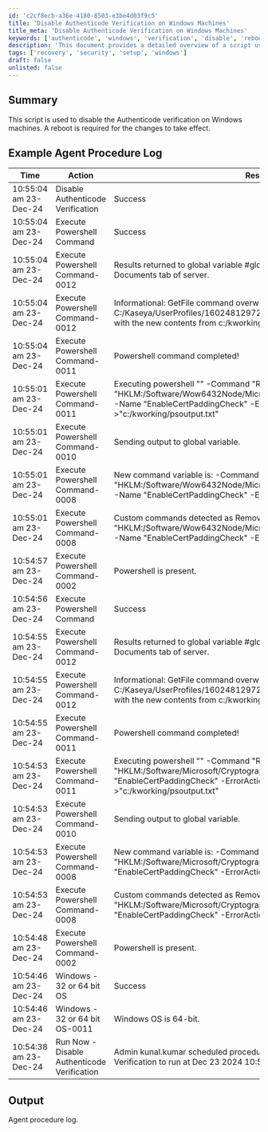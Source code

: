 ```yaml
---
id: 'c2cf8ecb-a36e-4180-8503-e3be4d03f9c5'
title: 'Disable Authenticode Verification on Windows Machines'
title_meta: 'Disable Authenticode Verification on Windows Machines'
keywords: ['authenticode', 'windows', 'verification', 'disable', 'reboot']
description: 'This document provides a detailed overview of a script used to disable the Authenticode verification on Windows machines. It includes an example of the agent procedure log demonstrating the execution and results of the script, along with the necessary reboot for changes to take effect.'
tags: ['recovery', 'security', 'setup', 'windows']
draft: false
unlisted: false
---
```


## Summary

This script is used to disable the Authenticode verification on Windows machines. A reboot is required for the changes to take effect.

## Example Agent Procedure Log

| Time                     | Action                                   | Result                                                                                                            | User          |
|--------------------------|------------------------------------------|-------------------------------------------------------------------------------------------------------------------|---------------|
| 10:55:04 am 23-Dec-24   | Disable Authenticode Verification        | Success                                                                                                          | kunal.kumar   |
| 10:55:04 am 23-Dec-24   | Execute Powershell Command               | Success                                                                                                          | kunal.kumar   |
| 10:55:04 am 23-Dec-24   | Execute Powershell Command-0012          | Results returned to global variable #global:psresult# and saved in Documents tab of server.                     | kunal.kumar   |
| 10:55:04 am 23-Dec-24   | Execute Powershell Command-0012          | Informational: GetFile command overwrote the server file C:/Kaseya/UserProfiles/160248129727106/GetFiles/../docs/psoutput.txt with the new contents from c:/kworking/psoutput.txt in THEN step 2. | kunal.kumar   |
| 10:55:04 am 23-Dec-24   | Execute Powershell Command-0011          | Powershell command completed!                                                                                   | kunal.kumar   |
| 10:55:01 am 23-Dec-24   | Execute Powershell Command-0011          | Executing powershell "" -Command "Remove-ItemProperty -Path "HKLM:/Software/Wow6432Node/Microsoft/Cryptography/Wintrust/Config" -Name "EnableCertPaddingCheck" -ErrorAction SilentlyContinue" >"c:/kworking/psoutput.txt" | kunal.kumar   |
| 10:55:01 am 23-Dec-24   | Execute Powershell Command-0010          | Sending output to global variable.                                                                                | kunal.kumar   |
| 10:55:01 am 23-Dec-24   | Execute Powershell Command-0008          | New command variable is: -Command "Remove-ItemProperty -Path "HKLM:/Software/Wow6432Node/Microsoft/Cryptography/Wintrust/Config" -Name "EnableCertPaddingCheck" -ErrorAction SilentlyContinue" | kunal.kumar   |
| 10:55:01 am 23-Dec-24   | Execute Powershell Command-0008          | Custom commands detected as Remove-ItemProperty -Path "HKLM:/Software/Wow6432Node/Microsoft/Cryptography/Wintrust/Config" -Name "EnableCertPaddingCheck" -ErrorAction SilentlyContinue | kunal.kumar   |
| 10:54:57 am 23-Dec-24   | Execute Powershell Command-0002          | Powershell is present.                                                                                           | kunal.kumar   |
| 10:54:56 am 23-Dec-24   | Execute Powershell Command                | Success                                                                                                          | kunal.kumar   |
| 10:54:55 am 23-Dec-24   | Execute Powershell Command-0012          | Results returned to global variable #global:psresult# and saved in Documents tab of server.                     | kunal.kumar   |
| 10:54:55 am 23-Dec-24   | Execute Powershell Command-0012          | Informational: GetFile command overwrote the server file C:/Kaseya/UserProfiles/160248129727106/GetFiles/../docs/psoutput.txt with the new contents from c:/kworking/psoutput.txt in THEN step 2. | kunal.kumar   |
| 10:54:55 am 23-Dec-24   | Execute Powershell Command-0011          | Powershell command completed!                                                                                   | kunal.kumar   |
| 10:54:53 am 23-Dec-24   | Execute Powershell Command-0011          | Executing powershell "" -Command "Remove-ItemProperty -Path "HKLM:/Software/Microsoft/Cryptography/Wintrust/Config" -Name "EnableCertPaddingCheck" -ErrorAction SilentlyContinue" >"c:/kworking/psoutput.txt" | kunal.kumar   |
| 10:54:53 am 23-Dec-24   | Execute Powershell Command-0010          | Sending output to global variable.                                                                                | kunal.kumar   |
| 10:54:53 am 23-Dec-24   | Execute Powershell Command-0008          | New command variable is: -Command "Remove-ItemProperty -Path "HKLM:/Software/Microsoft/Cryptography/Wintrust/Config" -Name "EnableCertPaddingCheck" -ErrorAction SilentlyContinue" | kunal.kumar   |
| 10:54:53 am 23-Dec-24   | Execute Powershell Command-0008          | Custom commands detected as Remove-ItemProperty -Path "HKLM:/Software/Microsoft/Cryptography/Wintrust/Config" -Name "EnableCertPaddingCheck" -ErrorAction SilentlyContinue | kunal.kumar   |
| 10:54:48 am 23-Dec-24   | Execute Powershell Command-0002          | Powershell is present.                                                                                           | kunal.kumar   |
| 10:54:46 am 23-Dec-24   | Windows - 32 or 64 bit OS                | Success                                                                                                          | kunal.kumar   |
| 10:54:46 am 23-Dec-24   | Windows - 32 or 64 bit OS-0011           | Windows OS is 64-bit.                                                                                            | kunal.kumar   |
| 10:54:38 am 23-Dec-24   | Run Now - Disable Authenticode Verification | Admin kunal.kumar scheduled procedure Run Now - Disable Authenticode Verification to run at Dec 23 2024 10:54 AM | kuna          |

## Output

Agent procedure log.

